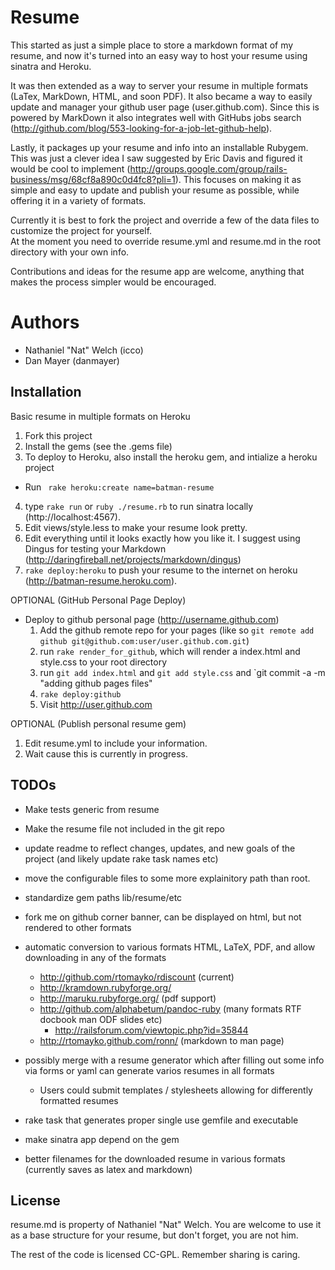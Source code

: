 # Resume  

This started as just a simple place to store a markdown format of my resume,
and now it's turned into an easy way to host your resume using sinatra and
Heroku.  
  
It was then extended as a way to server your resume in multiple formats (LaTex, MarkDown, HTML, and soon PDF).
It also became a way to easily update and manager your github user page (user.github.com). Since this is powered by
MarkDown it also integrates well with GitHubs jobs search (http://github.com/blog/553-looking-for-a-job-let-github-help).
  
Lastly, it packages up your resume and info into an installable Rubygem. This was just a clever idea I saw suggested by
 Eric Davis and figured it would be cool to implement (http://groups.google.com/group/rails-business/msg/68cf8a890c0d4fc8?pli=1).
This focuses on making it as simple and easy to update and publish your resume as possible, while offering it in a variety of formats.  

Currently it is best to fork the project and override a few of the data files to customize the project for yourself.  
At the moment you need to override resume.yml and resume.md in the root directory with your own info.  

Contributions and ideas for the resume app are welcome, anything that makes the process simpler would be encouraged.  

# Authors

* Nathaniel "Nat" Welch (icco)
* Dan Mayer (danmayer)

## Installation

Basic resume in multiple formats on Heroku  
1. Fork this project
2. Install the gems (see the .gems file)
3. To deploy to Heroku, also install the heroku gem, and intialize a heroku project
  * Run ` rake heroku:create name=batman-resume`
4. type `rake run` or `ruby ./resume.rb` to run sinatra locally (http://localhost:4567). 
5. Edit views/style.less to make your resume look pretty.
6. Edit everything until it looks exactly how you like it. I suggest using Dingus for testing your Markdown (http://daringfireball.net/projects/markdown/dingus)
7. `rake deploy:heroku` to push your resume to the internet on heroku (http://batman-resume.heroku.com).

OPTIONAL (GitHub Personal Page Deploy)  

* Deploy to github personal page (http://username.github.com)
  1. Add the github remote repo for your pages (like so `git remote add github git@github.com:user/user.github.com.git`)
  2. run `rake render_for_github`, which will render a index.html and style.css to your root directory
  3. run `git add index.html` and `git add style.css` and `git commit -a -m "adding github pages files"
  4. `rake deploy:github`
  5. Visit http://user.github.com

OPTIONAL (Publish personal resume gem)  
  1. Edit resume.yml to include your information. 
  1. Wait cause this is currently in progress.

## TODOs

* Make tests generic from resume
* Make the resume file not included in the git repo
* update readme to reflect changes, updates, and new goals of the project (and likely update rake task names etc)
* move the configurable files to some more explainitory path than root. 
* standardize gem paths lib/resume/etc
* fork me on github corner banner, can be displayed on html, but not rendered to other formats
* automatic conversion to various formats HTML, LaTeX, PDF, and allow downloading in any of the formats
  * http://github.com/rtomayko/rdiscount (current)
  * http://kramdown.rubyforge.org/
  * http://maruku.rubyforge.org/ (pdf support)
  * http://github.com/alphabetum/pandoc-ruby (many formats RTF docbook man ODF slides etc)
    * http://railsforum.com/viewtopic.php?id=35844
  * http://rtomayko.github.com/ronn/ (markdown to man page)
* possibly merge with a resume generator which after filling out some info via forms or yaml can generate varios resumes in all formats
  * Users could submit templates / stylesheets allowing for differently formatted resumes

* rake task that generates proper single use gemfile and executable
* make sinatra app depend on the gem
* better filenames for the downloaded resume in various formats (currently saves as latex and markdown)


## License

resume.md is property of Nathaniel "Nat" Welch. You are welcome to use it as a
base structure for your resume, but don't forget, you are not him.

The rest of the code is licensed CC-GPL. Remember sharing is caring.
